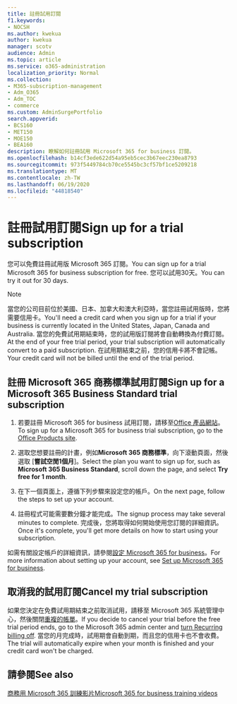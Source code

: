 ```yaml
---
title: 註冊試用訂閱
f1.keywords:
- NOCSH
ms.author: kwekua
author: kwekua
manager: scotv
audience: Admin
ms.topic: article
ms.service: o365-administration
localization_priority: Normal
ms.collection:
- M365-subscription-management
- Adm_O365
- Adm_TOC
- commerce
ms.custom: AdminSurgePortfolio
search.appverid:
- BCS160
- MET150
- MOE150
- BEA160
description: 瞭解如何註冊試用 Microsoft 365 for business 訂閱。
ms.openlocfilehash: b14cf3ede622d54a95eb5cec3b67eec230ea8793
ms.sourcegitcommit: 973f5449784cb70ce5545bc3cf57bf1ce5209218
ms.translationtype: MT
ms.contentlocale: zh-TW
ms.lasthandoff: 06/19/2020
ms.locfileid: "44818540"
---
```

# <a name="sign-up-for-a-trial-subscription"></a><span data-ttu-id="7b0ca-103">註冊試用訂閱</span><span class="sxs-lookup"><span data-stu-id="7b0ca-103">Sign up for a trial subscription</span></span>

<span data-ttu-id="7b0ca-104">您可以免費註冊試用版 Microsoft 365 訂閱。</span><span class="sxs-lookup"><span data-stu-id="7b0ca-104">You can sign up for a trial Microsoft 365 for business subscription for free.</span></span> <span data-ttu-id="7b0ca-105">您可以試用30天。</span><span class="sxs-lookup"><span data-stu-id="7b0ca-105">You can try it out for 30 days.</span></span>

> [!NOTE]
> <span data-ttu-id="7b0ca-106">當您的公司目前位於美國、日本、加拿大和澳大利亞時，當您註冊試用版時，您將需要信用卡。</span><span class="sxs-lookup"><span data-stu-id="7b0ca-106">You'll need a credit card when you sign up for a trial if your business is currently located in the United States, Japan, Canada and Australia.</span></span> <span data-ttu-id="7b0ca-107">當您的免費試用期結束時，您的試用版訂閱將會自動轉換為付費訂閱。</span><span class="sxs-lookup"><span data-stu-id="7b0ca-107">At the end of your free trial period, your trial subscription will automatically convert to a paid subscription.</span></span> <span data-ttu-id="7b0ca-108">在試用期結束之前，您的信用卡將不會記帳。</span><span class="sxs-lookup"><span data-stu-id="7b0ca-108">Your credit card will not be billed until the end of the trial period.</span></span>

## <a name="sign-up-for-a-microsoft-365-business-standard-trial-subscription"></a><span data-ttu-id="7b0ca-109">註冊 Microsoft 365 商務標準試用訂閱</span><span class="sxs-lookup"><span data-stu-id="7b0ca-109">Sign up for a Microsoft 365 Business Standard trial subscription</span></span>

1. <span data-ttu-id="7b0ca-110">若要註冊 Microsoft 365 for business 試用訂閱，請移至[Office 產品網站](https://www.aka.ms/office365signup)。</span><span class="sxs-lookup"><span data-stu-id="7b0ca-110">To sign up for a Microsoft 365 for business trial subscription, go to the [Office Products site](https://www.aka.ms/office365signup).</span></span>

2. <span data-ttu-id="7b0ca-111">選取您想要註冊的計畫，例如**Microsoft 365 商務標準**，向下滾動頁面，然後選取 [**嘗試空閒1個月**]。</span><span class="sxs-lookup"><span data-stu-id="7b0ca-111">Select the plan you want to sign up for, such as **Microsoft 365 Business Standard**, scroll down the page, and select **Try free for 1 month**.</span></span>

3. <span data-ttu-id="7b0ca-112">在下一個頁面上，遵循下列步驟來設定您的帳戶。</span><span class="sxs-lookup"><span data-stu-id="7b0ca-112">On the next page, follow the steps to set up your account.</span></span>

4. <span data-ttu-id="7b0ca-113">註冊程式可能需要數分鐘才能完成。</span><span class="sxs-lookup"><span data-stu-id="7b0ca-113">The signup process may take several minutes to complete.</span></span> <span data-ttu-id="7b0ca-114">完成後，您將取得如何開始使用您訂閱的詳細資訊。</span><span class="sxs-lookup"><span data-stu-id="7b0ca-114">Once it's complete, you'll get more details on how to start using your subscription.</span></span>

<span data-ttu-id="7b0ca-115">如需有關設定帳戶的詳細資訊，請參閱[設定 Microsoft 365 for business](../admin/setup/setup.md)。</span><span class="sxs-lookup"><span data-stu-id="7b0ca-115">For more information about setting up your account, see [Set up Microsoft 365 for business](../admin/setup/setup.md).</span></span>

## <a name="cancel-my-trial-subscription"></a><span data-ttu-id="7b0ca-116">取消我的試用訂閱</span><span class="sxs-lookup"><span data-stu-id="7b0ca-116">Cancel my trial subscription</span></span>

<span data-ttu-id="7b0ca-117">如果您決定在免費試用期結束之前取消試用，請移至 Microsoft 365 系統管理中心，然後關閉[重複的帳單](subscriptions/renew-your-subscription.md#turn-recurring-billing-off-or-on)。</span><span class="sxs-lookup"><span data-stu-id="7b0ca-117">If you decide to cancel your trial before the free trial period ends, go to the Microsoft 365 admin center and [turn Recurring billing off](subscriptions/renew-your-subscription.md#turn-recurring-billing-off-or-on).</span></span> <span data-ttu-id="7b0ca-118">當您的月完成時，試用期會自動到期，而且您的信用卡也不會收費。</span><span class="sxs-lookup"><span data-stu-id="7b0ca-118">The trial will automatically expire when your month is finished and your credit card won't be charged.</span></span>

## <a name="see-also"></a><span data-ttu-id="7b0ca-119">請參閱</span><span class="sxs-lookup"><span data-stu-id="7b0ca-119">See also</span></span>

[<span data-ttu-id="7b0ca-120">商務用 Microsoft 365 訓練影片</span><span class="sxs-lookup"><span data-stu-id="7b0ca-120">Microsoft 365 for business training videos</span></span>](https://support.microsoft.com/office/6ab4bbcd-79cf-4000-a0bd-d42ce4d12816)